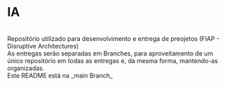 <h1>IA</h1>
<br>
Repositório utilizado para desenvolvimento e entrega de preojetos (FIAP - Disruptive Architectures)
<br>
As entregas serão separadas em Branches, para aproveitamento de um único repositório em todas as entregas e, da mesma forma, mantendo-as organizadas.
<br>
Este README está na _main Branch_
